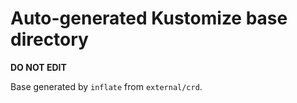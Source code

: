 # Auto-generated Kustomize base directory
**DO NOT EDIT**

Base generated by `inflate` from `external/crd`.
